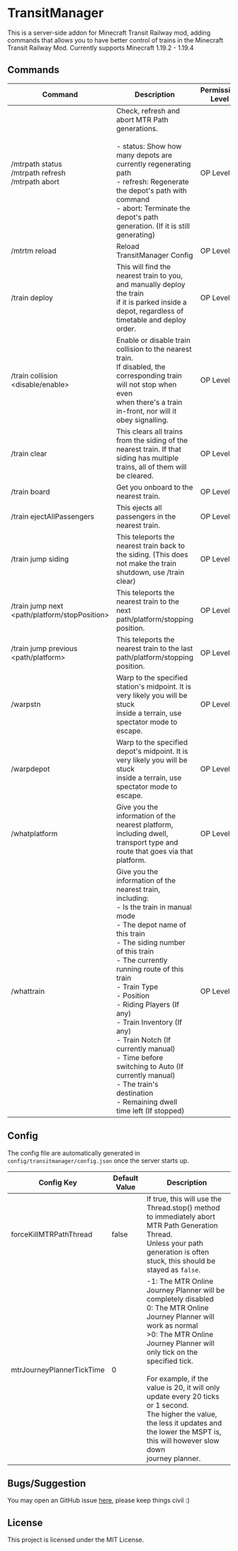 # TransitManager
This is a server-side addon for Minecraft Transit Railway mod, adding commands that allows you to have better control of trains in the Minecraft Transit Railway Mod.
Currently supports Minecraft 1.19.2 - 1.19.4

## Commands
| Command                                                                         | Description                                                                                                                                                                                                                                                                                                                                                                                                                                                                        | Permission Level |
|---------------------------------------------------------------------------------|------------------------------------------------------------------------------------------------------------------------------------------------------------------------------------------------------------------------------------------------------------------------------------------------------------------------------------------------------------------------------------------------------------------------------------------------------------------------------------|------------------|
| /mtrpath status<br>/mtrpath refresh <Depot Name><br>/mtrpath abort <Depot Name> | Check, refresh and abort MTR Path generations.<br><br>- status: Show how many depots are currently regenerating path<br>- refresh: Regenerate the depot's path with command<br>- abort: Terminate the depot's path generation. (If it is still generating)                                                                                                                                                                                                                         | OP Level 2       |
| /mtrtm reload                                                                   | Reload TransitManager Config                                                                                                                                                                                                                                                                                                                                                                                                                                                       | OP Level 2       |
| /train deploy                                                                   | This will find the nearest train to you, and manually deploy the train<br>if it is parked inside a depot, regardless of timetable and deploy order.                                                                                                                                                                                                                                                                                                                                | OP Level 2       |
| /train collision <disable/enable>                                               | Enable or disable train collision to the nearest train.<br>If disabled, the corresponding train will not stop when even<br>when there's a train in-front, nor will it obey signalling.                                                                                                                                                                                                                                                                                             | OP Level 2       |
| /train clear                                                                    | This clears all trains from the siding of the nearest train. If that siding has multiple trains, all of them will be cleared.                                                                                                                                                                                                                                                                                                                                                      | OP Level 2       |
| /train board                                                                    | Get you onboard to the nearest train.                                                                                                                                                                                                                                                                                                                                                                                                                                              | OP Level 2       |
| /train ejectAllPassengers                                                       | This ejects all passengers in the nearest train.                                                                                                                                                                                                                                                                                                                                                                                                                                   | OP Level 2       |
| /train jump siding                                                              | This teleports the nearest train back to the siding. (This does not make the train shutdown, use /train clear)                                                                                                                                                                                                                                                                                                                                                                     | OP Level 2       |
| /train jump next <path/platform/stopPosition>                                   | This teleports the nearest train to the next path/platform/stopping position.                                                                                                                                                                                                                                                                                                                                                                                                      | OP Level 2       |
| /train jump previous <path/platform>                                            | This teleports the nearest train to the last path/platform/stopping position.                                                                                                                                                                                                                                                                                                                                                                                                      | OP Level 2       |
| /warpstn <Station Name>                                                         | Warp to the specified station's midpoint. It is very likely you will be stuck<br>inside a terrain, use spectator mode to escape.                                                                                                                                                                                                                                                                                                                                                   | OP Level 2       |
| /warpdepot <Depot Name>                                                         | Warp to the specified depot's midpoint. It is very likely you will be stuck<br>inside a terrain, use spectator mode to escape.                                                                                                                                                                                                                                                                                                                                                     | OP Level 2       |
| /whatplatform                                                                   | Give you the information of the nearest platform, including dwell,<br>transport type and route that goes via that platform.                                                                                                                                                                                                                                                                                                                                                        | OP Level 2       |
| /whattrain                                                                      | Give you the information of the nearest train, including:<br>- Is the train in manual mode<br>- The depot name of this train<br>- The siding number of this train<br>- The currently running route of this train<br>- Train Type<br>- Position<br>- Riding Players (If any)<br>- Train Inventory (If any)<br>- Train Notch (If currently manual)<br>- Time before switching to Auto (If currently manual)<br>- The train's destination<br>- Remaining dwell time left (If stopped) | OP Level 2       |

## Config
The config file are automatically generated in `config/transitmanager/config.json` once the server starts up.

| Config Key                | Default Value | Description                                                                                                                                                                                                                                                                                                                                                                                                         |
|---------------------------|---------------|---------------------------------------------------------------------------------------------------------------------------------------------------------------------------------------------------------------------------------------------------------------------------------------------------------------------------------------------------------------------------------------------------------------------|
| forceKillMTRPathThread    | false         | If true, this will use the Thread.stop() method to immediately abort MTR Path Generation Thread.<br>Unless your path generation is often stuck, this should be stayed as `false`.                                                                                                                                                                                                                                   |
| mtrJourneyPlannerTickTime | 0             | -1: The MTR Online Journey Planner will be completely disabled<br>0: The MTR Online Journey Planner will work as normal<br>>0: The MTR Online Journey Planner will only tick on the specified tick.<br><br>For example, if the value is 20, it will only update every 20 ticks or 1 second.<br>The higher the value, the less it updates and the lower the MSPT is, this will however slow down<br>journey planner. |

## Bugs/Suggestion
You may open an GitHub issue [here](https://github.com/DistrictOfJoban/TransitManager/issues), please keep things civil :)

## License
This project is licensed under the MIT License.